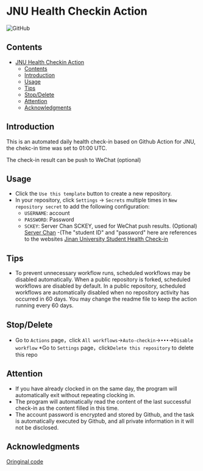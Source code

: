 # JNU Health Checkin Action

<!-- ![GitHub repo size](https://img.shields.io/github/repo-size/azxj/jnu-stu-health-report)
![GitHub last commit](https://img.shields.io/github/last-commit/azxj/jnu-stu-health-report) -->
![GitHub](https://img.shields.io/github/license/Sakaizd/JNU_Health_Actions?style=for-the-badge)

## Contents
- [JNU Health Checkin Action](#jnu-health-checkin-action)
  - [Contents](#contents)
  - [Introduction](#introduction)
  - [Usage](#usage)
  - [Tips](#tips)
  - [Stop/Delete](#stopdelete)
  - [Attention](#attention)
  - [Acknowledgments](#acknowledgments)


## Introduction 

<!-- 某JNU的基于Github Action完成自动化的每日健康打卡工作，时间设置为 01:00 UTC，即每天早上9点。推送打卡结果到微信（可选） -->

This is an automated daily health check-in based on Github Action for JNU, the chekc-in time was set to 01:00 UTC.

 The check-in result can be push to WeChat (optional) 




## Usage
<!-- * 点击`Use this template`
* 在你的仓库点击 `Settings` -> `Secrets` 中多次 `New repository secret` 添加以下配置：
  - `USERNAME`：账号
  - `PASSWORD`：密码
  - `SCKEY`：Server酱SCKEY，用于微信推送结果。(可选) [Server酱](https://sct.ftqq.com/)
  - （这里的“学号”和“密码”与在[暨南大学学生健康打卡](https://stuhealth.jnu.edu.cn)界面所输入的相同）：
* 通过 `Action` -> `Auto-checkin`  -> `Run workflow` 运行一次即可实现每天自动打卡，运行进度和结果可以在`Actions`页面查看
* 当输出“插入问卷数据成功”时，表示本次打卡成功；当输出“重复提交问卷”时，表示今日已经打过卡。
* 如果配置了SCKEY，打卡结果会推送到微信 -->

* Click the `Use this template` button to create a new repository.
* In your repository, click `Settings` -> `Secrets` multiple times in `New repository secret` to add the following configuration:
   - `USERNAME`: account
   - `PASSWORD`: Password
   - `SCKEY`: Server Chan SCKEY, used for WeChat push results. (Optional) [Server Chan](https://sct.ftqq.com/)
   -(The "student ID" and "password" here are references to the websites [Jinan University Student Health Check-in](https://stuhealth.jnu.edu.cn)


## Tips
* To prevent unnecessary workflow runs, scheduled workflows may be disabled automatically. When a public repository is forked, scheduled workflows are disabled by default. In a public repository, scheduled workflows are automatically disabled when no repository activity has occurred in 60 days. You may change the readme file to keep the action running every 60 days.

## Stop/Delete
* Go to `Actions` page，click `All workflows`->`Auto-checkin`->`•••`->`Disable workflow`
*Go to `Settings` page，click`Delete this repository` to delete this repo

## Attention
* If you have already clocked in on the same day, the program will automatically exit without repeating clocking in.
* The program will automatically read the content of the last successful check-in as the content filled in this time.
* The account password is encrypted and stored by Github, and the task is automatically executed by Github, and all private information in it will not be disclosed. 

## Acknowledgments
 [Oringinal code](https://github.com/azxj/jnu-stu-health-report) 
